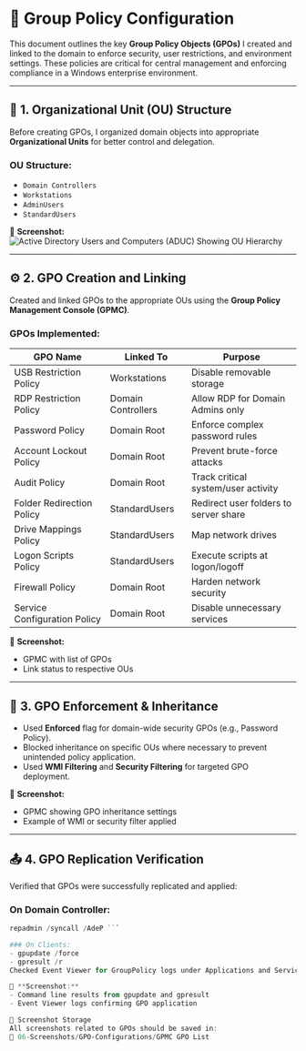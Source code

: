 # 🔧 Group Policy Configuration

This document outlines the key **Group Policy Objects (GPOs)** I created and linked to the domain to enforce security, user restrictions, and environment settings. These policies are critical for central management and enforcing compliance in a Windows enterprise environment.

---

## 🧱 1. Organizational Unit (OU) Structure

Before creating GPOs, I organized domain objects into appropriate **Organizational Units** for better control and delegation.

### OU Structure:
- `Domain Controllers`
- `Workstations`
- `AdminUsers`
- `StandardUsers`

📸 **Screenshot:**
![Active Directory Users and Computers (ADUC) Showing OU Hierarchy](https://github.com/user-attachments/assets/f58420e2-e67f-497b-9862-ce4a8be2a78a)

---

## ⚙️ 2. GPO Creation and Linking

Created and linked GPOs to the appropriate OUs using the **Group Policy Management Console (GPMC)**.

### GPOs Implemented:
| GPO Name                     | Linked To           | Purpose                                 |
|------------------------------|---------------------|-----------------------------------------|
| USB Restriction Policy       | Workstations        | Disable removable storage               |
| RDP Restriction Policy       | Domain Controllers  | Allow RDP for Domain Admins only        |
| Password Policy              | Domain Root         | Enforce complex password rules          |
| Account Lockout Policy       | Domain Root         | Prevent brute-force attacks             |
| Audit Policy                 | Domain Root         | Track critical system/user activity     |
| Folder Redirection Policy    | StandardUsers       | Redirect user folders to server share   |
| Drive Mappings Policy        | StandardUsers       | Map network drives                      |
| Logon Scripts Policy         | StandardUsers       | Execute scripts at logon/logoff         |
| Firewall Policy              | Domain Root         | Harden network security                 |
| Service Configuration Policy | Domain Root         | Disable unnecessary services            |

📸 **Screenshot:**
- GPMC with list of GPOs  
- Link status to respective OUs

---

## 🔁 3. GPO Enforcement & Inheritance

- Used **Enforced** flag for domain-wide security GPOs (e.g., Password Policy).
- Blocked inheritance on specific OUs where necessary to prevent unintended policy application.
- Used **WMI Filtering** and **Security Filtering** for targeted GPO deployment.

📸 **Screenshot:**
- GPMC showing GPO inheritance settings  
- Example of WMI or security filter applied

---

## 📤 4. GPO Replication Verification

Verified that GPOs were successfully replicated and applied:

### On Domain Controller:
```powershell
repadmin /syncall /AdeP ```

### On Clients:
- gpupdate /force
- gpresult /r
Checked Event Viewer for GroupPolicy logs under Applications and Services Logs > Microsoft > Windows > GroupPolicy.

📸 **Screenshot:**
- Command line results from gpupdate and gpresult
- Event Viewer logs confirming GPO application

📁 Screenshot Storage
All screenshots related to GPOs should be saved in:
📂 06-Screenshots/GPO-Configurations/GPMC GPO List
